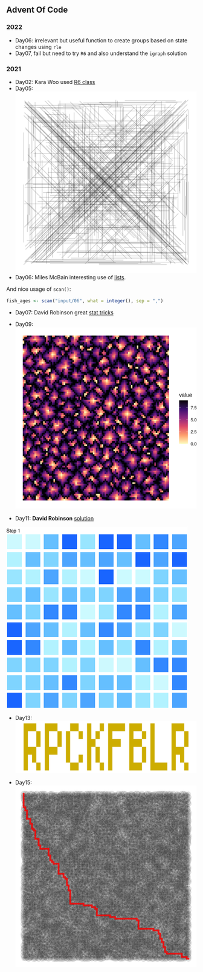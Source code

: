 
## Advent Of Code


### 2022

- Day06: irrelevant but useful function to create groups based on state changes using `rle`
- Day07, fail but need to try `R6` and also understand the `igraph` solution

### 2021

- Day02: Kara Woo used [R6 class](https://twitter.com/kara_woo/status/1468303906316775424?s=20)
- Day05: ![](2021/d05.png)
- Day06: Miles McBain interesting use of [lists](https://twitter.com/MilesMcBain/status/1468888082908782592?s=20).

And nice usage of `scan()`:

```r
fish_ages <- scan("input/06", what = integer(), sep = ",")
```

- Day07: David Robinson great [stat tricks](https://twitter.com/drob/status/1468247388238327822?s=20)

- Day09: ![](2021/d09.png)

- Day11: **David Robinson** [solution](https://twitter.com/drob/status/1469766453771522056?s=20)

![](2021/octo_flash.gif)

- Day13: ![](2021/d13_code.png)

- Day15: ![](2021/d15_path.png)
